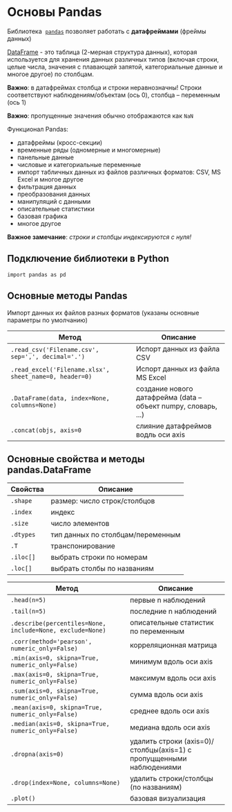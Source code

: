 # Основы Pandas

Библиотека  [`pandas`](https://pandas.pydata.org) позволяет работать с **датафреймами** (фреймы данных)

[DataFrame](https://pandas.pydata.org/docs/getting_started/intro_tutorials/01_table_oriented.html)  - это таблица (2-мерная структура данных), которая используется для хранения данных различных типов  (включая строки, целые числа, значения с плавающей запятой, категориальные данные и многое другое) по столбцам.

**Важно**: в датафреймах столбца и строки неравнозначны! Строки соответствуют наблюдениям/объектам (ось 0), столбца – переменным (ось 1)

**Важно**: пропущенные значения обычно отображаются как `NaN`

Функционал Pandas:

- датафреймы (кросс-секции)
- временные ряды (одномерные и многомерные)
- панельные данные
- числовые и категориальные переменные
- импорт табличных данных из файлов различных форматов: CSV, MS Excel и многое другое
- фильтрация данных
- преобразования данных
- манипуляций с данными
- описательные статистики
- базовая графика
- многое другое

**Важное замечание**: *строки и столбцы индексируются с нуля!*



## Подключение библиотеки в Python

`import pandas as pd`

## Основные методы Pandas

Импорт данных их файлов разных форматов (указаны основные параметры по умолчанию)

|Метод|Описание|
|-|-|
|`.read_csv('Filename.csv', sep=',', decimal='.')`|Испорт данных из файла CSV|
|`.read_excel('Filename.xlsx', sheet_name=0, header=0)`|Испорт данных из файла MS Excel|
|`.DataFrame(data, index=None, columns=None)`|создание нового датафрейма (data – объект numpy, словарь, ...)|
|`.concat(objs, axis=0`| слияние датафреймов водль оси axis|

## Основные свойства и методы pandas.DataFrame

|Свойства|Описание|
|-|-|
|`.shape`|размер: число строк/столбцов|
|`.index`|индекс|
|`.size`|число элементов|
|`.dtypes`|тип данных по столбцам/переменным|
|`.T`|транспонирование|
|`.iloc[]`|выбрать строки по номерам|
|`.loc[]`|выбрать столбы по названиям|


|Метод|Описание|
|-|-|
|`.head(n=5)`|первые n наблюдений|
|`.tail(n=5)`|последние n наблюдений|
|`.describe(percentiles=None, include=None, exclude=None)`|описательные статистик по переменным|
|`.corr(method='pearson', numeric_only=False)`| корреляционная матрица|
|`.min(axis=0, skipna=True, numeric_only=False)`| минимум вдоль оси axis|
|`.max(axis=0, skipna=True, numeric_only=False)`| максимум вдоль оси axis|
|`.sum(axis=0, skipna=True, numeric_only=False)`| сумма вдоль оси axis|
|`.mean(axis=0, skipna=True, numeric_only=False)`| среднее вдоль оси axis|
|`.median(axis=0, skipna=True, numeric_only=False)`|медиана вдоль оси axis|
|`.dropna(axis=0)`| удалить строки (axis=0)/столбцы(axis=1) с пропуцщенными наблюдениями|
|`.drop(index=None, columns=None)`| удалить строки/столбцы (по названиям)|
|`.plot()`|базовая визуализация|
